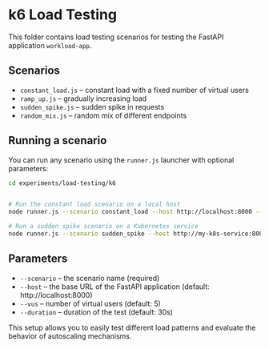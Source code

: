 # k6 Load Testing

This folder contains load testing scenarios for testing the FastAPI application `workload-app`.

## Scenarios
- `constant_load.js` – constant load with a fixed number of virtual users
- `ramp_up.js` – gradually increasing load
- `sudden_spike.js` – sudden spike in requests
- `random_mix.js` – random mix of different endpoints

## Running a scenario
You can run any scenario using the `runner.js` launcher with optional parameters:

```bash
cd experiments/load-testing/k6


# Run the constant load scenario on a local host
node runner.js --scenario constant_load --host http://localhost:8000 --vus 10 --duration 1m

# Run a sudden spike scenario on a Kubernetes service
node runner.js --scenario sudden_spike --host http://my-k8s-service:8000 --vus 50 --duration 30s
```


## Parameters

- `--scenario` – the scenario name (required)
- `--host` – the base URL of the FastAPI application (default: http://localhost:8000)
- `--vus` – number of virtual users (default: 5)
- `--duration` – duration of the test (default: 30s)

This setup allows you to easily test different load patterns and evaluate the behavior of autoscaling mechanisms.
